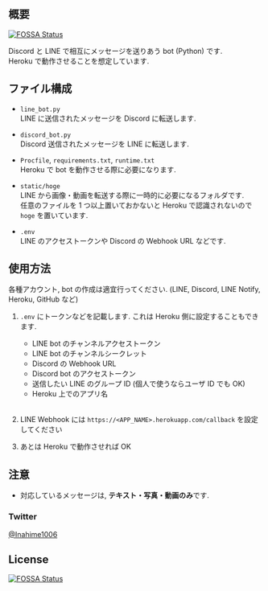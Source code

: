 ## 概要
[![FOSSA Status](https://app.fossa.com/api/projects/git%2Bgithub.com%2FInahime%2FDiscord-LINE.svg?type=shield)](https://app.fossa.com/projects/git%2Bgithub.com%2FInahime%2FDiscord-LINE?ref=badge_shield)


Discord と LINE で相互にメッセージを送りあう bot (Python) です.  
Heroku で動作させることを想定しています.

## ファイル構成

- `line_bot.py`  
  LINE に送信されたメッセージを Discord に転送します.

- `discord_bot.py`  
  Discord 送信されたメッセージを LINE に転送します.

- `Procfile`, `requirements.txt`, `runtime.txt`  
  Heroku で bot を動作させる際に必要になります.

- `static/hoge`  
  LINE から画像・動画を転送する際に一時的に必要になるフォルダです.  
  任意のファイルを 1 つ以上置いておかないと Heroku で認識されないので `hoge` を置いています.

- `.env`  
  LINE のアクセストークンや Discord の Webhook URL などです.

## 使用方法

各種アカウント, bot の作成は適宜行ってください. (LINE, Discord, LINE Notify, Heroku, GitHub など)

1. `.env` にトークンなどを記載します. これは Heroku 側に設定することもできます.

   - LINE bot のチャンネルアクセストークン
   - LINE bot のチャンネルシークレット
   - Discord の Webhook URL
   - Discord bot のアクセストークン
   - 送信したい LINE のグループ ID (個人で使うならユーザ ID でも OK)
   - Heroku 上でのアプリ名
     <br>
     <br>

1. LINE Webhook には `https://<APP_NAME>.herokuapp.com/callback` を設定してください

1. あとは Heroku で動作させれば OK

## 注意

- 対応しているメッセージは, **テキスト・写真・動画のみ**です.

### Twitter

[@Inahime1006](https://twitter.com/Inahime1006)


## License
[![FOSSA Status](https://app.fossa.com/api/projects/git%2Bgithub.com%2FInahime%2FDiscord-LINE.svg?type=large)](https://app.fossa.com/projects/git%2Bgithub.com%2FInahime%2FDiscord-LINE?ref=badge_large)